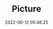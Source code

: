 ---
weight: 1
images:
- /images/edited/13.jpeg
title: Picture
date: 2022-06-12 05:48:25
tags: [luminar neo,work,FE 28-70mm F3.5-5.6 OSS,ILCE-7M3,53.0]
---